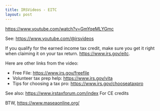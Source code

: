 ```yaml
---
title: IRSVideos - EITC
layout: post
---
```


https://www.youtube.com/watch?v=GmYqeMLYGmc

See: https://www.youtube.com/@irsvideos

If you qualify for the earned income tax credit, make sure you get it right when claiming it on your tax return.  https://www.irs.gov/eitc.

Here are other links from the video:
- Free File: https://www.irs.gov/freefile
- Volunteer tax prep help: https://www.irs.gov/vita
- Tips for choosing a tax pro: https://www.irs.gov/chooseataxpro

See also: https://www.irstaxforum.com/index For CE credits

BTW, https://www.maseaonline.org/